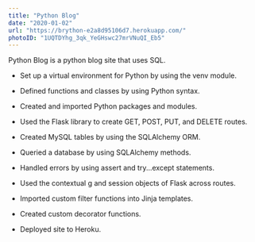 ```yaml
---
title: "Python Blog"
date: "2020-01-02"
url: "https://brython-e2a8d95106d7.herokuapp.com/"
photoID: "1UQTDYhg_3qk_YeGHswc27mrVNuQI_Eb5"
---
```


Python Blog is a python blog site that uses SQL.

- Set up a virtual environment for Python by using the venv module.

- Defined functions and classes by using Python syntax.

- Created and imported Python packages and modules.

- Used the Flask library to create GET, POST, PUT, and DELETE routes.

- Created MySQL tables by using the SQLAlchemy ORM.

- Queried a database by using SQLAlchemy methods.

- Handled errors by using assert and try...except statements.

- Used the contextual g and session objects of Flask across routes.

- Imported custom filter functions into Jinja templates.

- Created custom decorator functions.

- Deployed site to Heroku.
